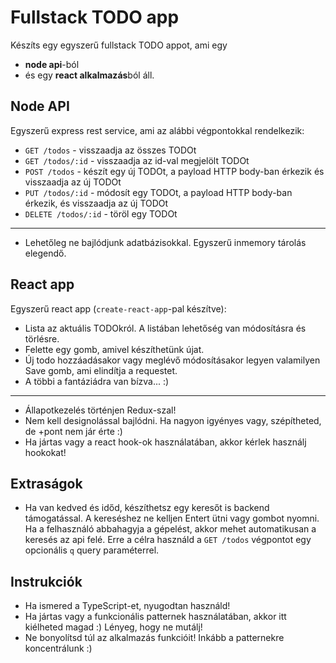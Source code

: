 # Fullstack TODO app

Készíts egy egyszerű fullstack TODO appot, ami egy
- **node api**-ból
- és egy **react alkalmazás**ból áll.

## Node API

Egyszerű express rest service, ami az alábbi végpontokkal rendelkezik:
- `GET /todos` - visszaadja az összes TODOt
- `GET /todos/:id` - visszaadja az id-val megjelölt TODOt
- `POST /todos` - készít egy új TODOt, a payload HTTP body-ban érkezik és visszaadja az új TODOt
- `PUT /todos/:id` - módosít egy TODOt, a payload HTTP body-ban érkezik, és visszaadja az új TODOt
- `DELETE /todos/:id` - töröl egy TODOt

---

- Lehetőleg ne bajlódjunk adatbázisokkal. Egyszerű inmemory tárolás elegendő.

## React app

Egyszerű react app (`create-react-app`-pal készítve):
- Lista az aktuális TODOkról. A listában lehetőség van módosításra és törlésre.
- Felette egy gomb, amivel készíthetünk újat.
- Új todo hozzáadásakor vagy meglévő módosításakor legyen valamilyen Save gomb, ami elindítja a requestet.
- A többi a fantáziádra van bízva... :)

---

- Állapotkezelés történjen Redux-szal!
- Nem kell designolással bajlódni. Ha nagyon igyényes vagy, szépítheted, de +pont nem jár érte :)
- Ha jártas vagy a react hook-ok használatában, akkor kérlek használj hookokat!

## Extraságok

- Ha van kedved és időd, készíthetsz egy keresőt is backend támogatással. A kereséshez ne kelljen Entert ütni vagy gombot nyomni. Ha a felhasználó abbahagyja a gépelést, akkor mehet automatikusan a keresés az api felé. Erre a célra használd a `GET /todos` végpontot egy opcionális `q` query paraméterrel.

## Instrukciók

- Ha ismered a TypeScript-et, nyugodtan használd!
- Ha jártas vagy a funkcionális patternek használatában, akkor itt kiélheted magad :) Lényeg, hogy ne mutálj!
- Ne bonyolítsd túl az alkalmazás funkcióit! Inkább a patternekre koncentrálunk :)
